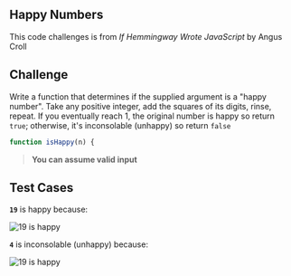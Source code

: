 ## Happy Numbers

This code challenges is from _If Hemmingway Wrote JavaScript_ by Angus Croll

## Challenge

Write a function that determines if the supplied argument is a "happy number". Take any positive integer, add the squares of its digits, rinse, repeat. If you eventually reach 1, the original number is happy so return `true`; otherwise, it's inconsolable (unhappy) so return `false`

```js
function isHappy(n) {
```

> **You can assume valid input**

## Test Cases

**`19`** is happy because:

![19 is happy](19-is-happy.png)

**`4`** is inconsolable (unhappy) because:

![19 is happy](4-is-unhappy.png)
